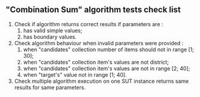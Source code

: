 ## "Combination Sum" algorithm tests check list
1. Check if algorithm returns correct results if parameters are :
   1. has valid simple values;
   2. has boundary values.
2. Check algorithm behaviour when invalid parameters were provided :
   1. when "candidates" collection number of items should not in range \[1; 30];
   2. when "candidates" collection item's values are not district;
   3. when "candidates" collection item's values are not in range \[2; 40];
   4. when "target's" value not in range \[1; 40].
3. Check multiple algorithm execution on one SUT instance returns same results for same parameters.